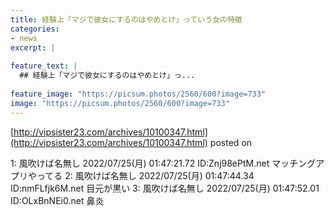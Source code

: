 ```yaml
---
title: 経験上「マジで彼女にするのはやめとけ」っていう女の特徴
categories:
- news
excerpt: |
  
feature_text: |
  ## 経験上「マジで彼女にするのはやめとけ」っ...
  
feature_image: "https://picsum.photos/2560/600?image=733"
image: "https://picsum.photos/2560/600?image=733"
---
```


[http://vipsister23.com/archives/10100347.html](http://vipsister23.com/archives/10100347.html)
posted on 

<!--more-->

1: 風吹けば名無し 2022/07/25(月) 01:47:21.72 ID:Znj98ePtM.net マッチングアプリやってる 2: 風吹けば名無し 2022/07/25(月) 01:47:44.34 ID:nmFLfjk6M.net 目元が黒い 3: 風吹けば名無し 2022/07/25(月) 01:47:52.01 ID:OLxBnNEi0.net 鼻炎
